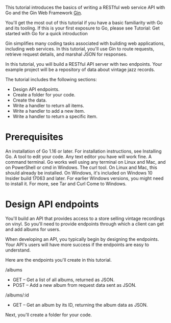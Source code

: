 This tutorial introduces the basics of writing a RESTful web service API with Go and the Gin Web Framework [Gin](https://gin-gonic.com/docs/).

You'll get the most out of this tutorial if you have a basic familiarity with Go and its tooling. If this is your first exposure to Go, please see Tutorial: Get started with Go for a quick introduction

Gin simplifies many coding tasks associated with building web applications, including web services. In this tutorial, you'll use Gin to route requests, retrieve request details, and marshal JSON for responses.

In this tutorial, you will build a RESTful API server with two endpoints. Your example project will be a repository of data about vintage jazz records.

The tutorial includes the following sections:

- Design API endpoints.
- Create a folder for your code.
- Create the data.
- Write a handler to return all items.
- Write a handler to add a new item.
- Write a handler to return a specific item.

# Prerequisites

An installation of Go 1.16 or later. For installation instructions, see Installing Go.
A tool to edit your code. Any text editor you have will work fine.
A command terminal. Go works well using any terminal on Linux and Mac, and on PowerShell or cmd in Windows.
The curl tool. On Linux and Mac, this should already be installed. On Windows, it's included on Windows 10 Insider build 17063 and later. For earlier Windows versions, you might need to install it. For more, see Tar and Curl Come to Windows.

# Design API endpoints

You'll build an API that provides access to a store selling vintage recordings on vinyl. So you'll need to provide endpoints through which a client can get and add albums for users.

When developing an API, you typically begin by designing the endpoints. Your API's users will have more success if the endpoints are easy to understand.

Here are the endpoints you'll create in this tutorial.

/albums

- GET – Get a list of all albums, returned as JSON.
- POST – Add a new album from request data sent as JSON.

/albums/:id

- GET – Get an album by its ID, returning the album data as JSON.

Next, you'll create a folder for your code.
